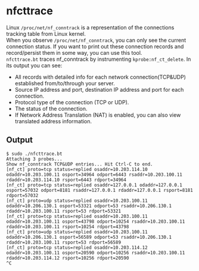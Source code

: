 # nfcttrace

Linux `/proc/net/nf_conntrack` is a representation of the connections tracking table from Linux kernel.  
When you observe `/proc/net/nf_conntrack`, you can only see the current connection status. If you want to print out these connection records and record/persist them in some way, you can use this tool.  
`nfcttrace.bt` traces nf_conntrack by instrumenting `kprobe:nf_ct_delete`. In its output you can see:
- All records with detailed info for each network connection(TCP&UDP) established from/to/through your server.
- Source IP address and port, destination IP address and port for each connection.
- Protocol type of the connection (TCP or UDP).
- The status of the connection.
- If Network Address Translation (NAT) is enabled, you can also view translated address information.

## Output

```shell
$ sudo ./nfcttrace.bt
Attaching 3 probes...
Show nf_conntrack TCP&UDP entries... Hit Ctrl-C to end.
[nf_ct] proto=tcp status=replied osaddr=10.203.114.10 odaddr=10.203.100.11 osport=34964 odport=6443 rsaddr=10.203.100.11 rdaddr=10.203.114.10 rsport=6443 rdport=34964
[nf_ct] proto=tcp status=replied osaddr=127.0.0.1 odaddr=127.0.0.1 osport=57032 odport=8181 rsaddr=127.0.0.1 rdaddr=127.0.0.1 rsport=8181 rdport=57032
[nf_ct] proto=udp status=replied osaddr=10.203.100.11 odaddr=10.206.130.1 osport=53321 odport=53 rsaddr=10.206.130.1 rdaddr=10.203.100.11 rsport=53 rdport=53321
[nf_ct] proto=tcp status=replied osaddr=10.203.100.11 odaddr=10.203.100.11 osport=43798 odport=10254 rsaddr=10.203.100.11 rdaddr=10.203.100.11 rsport=10254 rdport=43798
[nf_ct] proto=udp status=replied osaddr=10.203.100.11 odaddr=10.206.130.1 osport=56589 odport=53 rsaddr=10.206.130.1 rdaddr=10.203.100.11 rsport=53 rdport=56589
[nf_ct] proto=tcp status=replied osaddr=10.203.114.12 odaddr=10.203.100.11 osport=20590 odport=10256 rsaddr=10.203.100.11 rdaddr=10.203.114.12 rsport=10256 rdport=20590
^C
```